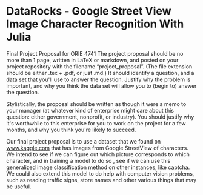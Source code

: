# DataRocks - Google Street View Image Character Recognition With Julia
Final Project Proposal for ORIE 4741
The project proposal should be no more than 1 page, written in LaTeX or markdown, and posted on your project repository with the filename “project_proposal”. (The file extension should be either .tex + .pdf, or just .md.) It should identify a question, and a data set that you'll use to answer the question. Justify why the problem is important, and why you think the data set will allow you to (begin to) answer the question.

Stylistically, the proposal should be written as though it were a memo to your manager (at whatever kind of enterprise might care about this question: either government, nonprofit, or industry). You should justify why it's worthwhile to this enterprise for you to work on the project for a few months, and why you think you're likely to succeed.

Our final project proposal is to use a dataset that we found on www.kaggle.com that has images from Google StreetView of characters. We intend to see if we can figure out which picture corresponds to which character, and in training a model to do so , see if we can use this generalized image classification method on other instances, like captcha. We could also extend this model to do help with computer vision problems, such as reading traffic signs, store names and other various things that may be useful.

